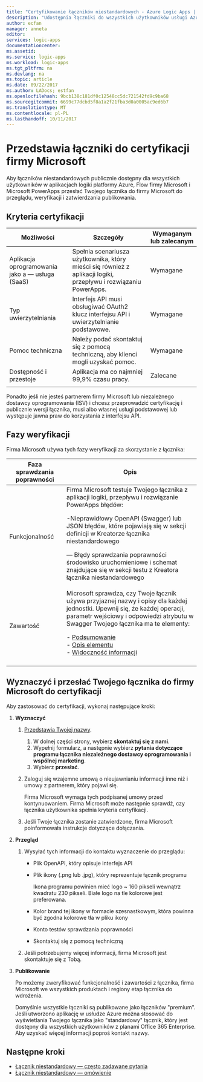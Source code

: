 ```yaml
---
title: "Certyfikowanie łączników niestandardowych - Azure Logic Apps | Dokumentacja firmy Microsoft"
description: "Udostępnia łączniki do wszystkich użytkowników usługi Azure Logic Apps, Flow firmy Microsoft i PowerApps firmy Microsoft"
author: ecfan
manager: anneta
editor: 
services: logic-apps
documentationcenter: 
ms.assetid: 
ms.service: logic-apps
ms.workload: logic-apps
ms.tgt_pltfrm: na
ms.devlang: na
ms.topic: article
ms.date: 09/22/2017
ms.author: LADocs; estfan
ms.openlocfilehash: 9bcb138c181df0c12548cc5dc721542fd9c9ba68
ms.sourcegitcommit: 6699c77dcbd5f8a1a2f21fba3d0a0005ac9ed6b7
ms.translationtype: MT
ms.contentlocale: pl-PL
ms.lasthandoff: 10/11/2017
---
```

# <a name="submit-your-connectors-for-microsoft-certification"></a>Przedstawia łączniki do certyfikacji firmy Microsoft

Aby łączników niestandardowych publicznie dostępny dla wszystkich użytkowników w aplikacjach logiki platformy Azure, Flow firmy Microsoft i Microsoft PowerApps przesłać Twojego łącznika do firmy Microsoft do przeglądu, weryfikacji i zatwierdzania publikowania. 

## <a name="certification-criteria"></a>Kryteria certyfikacji

| Możliwości | Szczegóły | Wymaganym lub zalecanym |
|------------|---------|-------------------------|
| Aplikacja oprogramowania jako a — usługa (SaaS) | Spełnia scenariusza użytkownika, który mieści się również z aplikacji logiki, przepływu i rozwiązaniu PowerApps. | Wymagane |
| Typ uwierzytelniania | Interfejs API musi obsługiwać OAuth2 klucz interfejsu API i uwierzytelnianie podstawowe. | Wymagane | 
| Pomoc techniczna | Należy podać skontaktuj się z pomocą techniczną, aby klienci mogli uzyskać pomoc. | Wymagane | 
| Dostępność i przestoje | Aplikacja ma co najmniej 99,9% czasu pracy. | Zalecane | 
|||| 

Ponadto jeśli nie jesteś partnerem firmy Microsoft lub niezależnego dostawcy oprogramowania (ISV) i chcesz przeprowadzić certyfikację i publicznie wersji łącznika, musi albo własnej usługi podstawowej lub występuje jawna praw do korzystania z interfejsu API.

## <a name="validation-phases"></a>Fazy weryfikacji

Firma Microsoft używa tych fazy weryfikacji za skorzystanie z łącznika:

| Faza sprawdzania poprawności | Opis | 
| ----- | ----------- |
| Funkcjonalność | Firma Microsoft testuje Twojego łącznika z aplikacji logiki, przepływu i rozwiązanie PowerApps błędów: <p>-Nieprawidłowy OpenAPI (Swagger) lub JSON błędów, które pojawiają się w sekcji definicji w Kreatorze łącznika niestandardowego <p>— Błędy sprawdzania poprawności środowisko uruchomieniowe i schemat znajdujące się w sekcji testu z Kreatora łącznika niestandardowego | 
| Zawartość | Microsoft sprawdza, czy Twoje łącznik używa przyjaznej nazwy i opisy dla każdej jednostki. Upewnij się, że każdej operacji, parametr wejściowy i odpowiedzi atrybutu w Swagger Twojego łącznika ma te elementy: <p>- [Podsumowanie](../logic-apps/custom-connector-openapi-extensions.md#summary) <br>- [Opis elementu](../logic-apps/custom-connector-openapi-extensions.md#description) </br>- [Widoczność informacji](../logic-apps/custom-connector-openapi-extensions.md#visibility) | 
||| 

## <a name="nominate-and-submit-your-connector-to-microsoft-for-certification"></a>Wyznaczyć i przesłać Twojego łącznika do firmy Microsoft do certyfikacji

Aby zastosować do certyfikacji, wykonaj następujące kroki:

1. **Wyznaczyć**

   1. [Przedstawia Twojej nazwy](https://go.microsoft.com/fwlink/?linkid=848754).

      1. W dolnej części strony, wybierz **skontaktuj się z nami**.
      2. Wypełnij formularz, a następnie wybierz **pytania dotyczące programu łącznika niezależnego dostawcy oprogramowania i wspólnej marketing**.
      3. Wybierz **przesłać**.

   2. Zaloguj się wzajemne umową o nieujawnianiu informacji inne niż i umowy z partnerem, który pojawi się. 

      Firma Microsoft wymaga tych podpisanej umowy przed kontynuowaniem. 
      Firma Microsoft może następnie sprawdź, czy łącznika użytkownika spełnia kryteria certyfikacji. 
   
   3. Jeśli Twoje łącznika zostanie zatwierdzone, firma Microsoft poinformowała instrukcje dotyczące dołączania.
    
2. **Przegląd**

   1. Wysyłać tych informacji do kontaktu wyznaczenie do przeglądu:

      * Plik OpenAPI, który opisuje interfejs API
      * Plik ikony (.png lub .jpg), który reprezentuje łącznik programu 
      
        Ikona programu powinien mieć logo ~ 160 pikseli wewnątrz kwadratu 230 pikseli. 
        Białe logo na tle kolorowe jest preferowana.
      
      * Kolor brand tej ikony w formacie szesnastkowym, która powinna być zgodna kolorowe tła w pliku ikony

      * Konto testów sprawdzania poprawności
      * Skontaktuj się z pomocą techniczną

   2. Jeśli potrzebujemy więcej informacji, firma Microsoft jest skontaktuje się z Tobą.

3. **Publikowanie**

    Po możemy zweryfikować funkcjonalność i zawartości z łącznika, firma Microsoft we wszystkich produktach i regiony etap łącznika do wdrożenia.
    
    Domyślnie wszystkie łączniki są publikowane jako łączników "premium". 
    Jeśli utworzono aplikację w usłudze Azure można stosować do wyświetlania Twojego łącznika jako "standardowy" łącznik, który jest dostępny dla wszystkich użytkowników z planami Office 365 Enterprise. 
    Aby uzyskać więcej informacji poproś kontakt nazwy.

## <a name="next-steps"></a>Następne kroki

* [Łącznik niestandardowy — często zadawane pytania](../logic-apps/custom-connector-faq.md)
* [Łącznik niestandardowy — omówienie](../logic-apps/custom-connector-overview.md)
